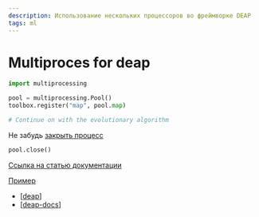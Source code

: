 ```yaml
---
description: Использование нескольких процессоров во фреймворке DEAP
tags: ml
---
```

# Multiproces for deap

```python
import multiprocessing

pool = multiprocessing.Pool()
toolbox.register("map", pool.map)

# Continue on with the evolutionary algorithm
```

Не забудь [закрыть процесс](https://stackoverflow.com/a/61963089/15966204)

```python
pool.close()
```

[Ссылка на статью документации](https://deap.readthedocs.io/en/master/tutorials/basic/part4.html)

[Пример](https://github.com/DEAP/deap/blob/master/examples/ga/onemax_mp.py)

- [[deap]]
- [[deap-docs]]

[//begin]: # "Autogenerated link references for markdown compatibility"
[deap]: deap "Deap - генетические алгоритмы на python"
[deap-docs]: deap-docs "Deap документация"
[//end]: # "Autogenerated link references"